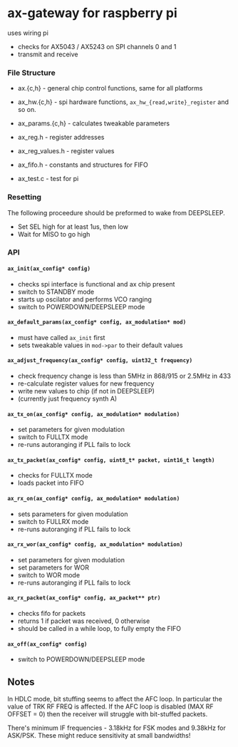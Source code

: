 # ax-gateway for raspberry pi

uses wiring pi

* checks for AX5043 / AX5243 on SPI channels 0 and 1
* transmit and receive

### File Structure

* ax.{c,h} - general chip control functions, same for all platforms
* ax_hw.{c,h} - spi hardware functions, `ax_hw_{read,write}_register`
  and so on.
* ax_params.{c,h} - calculates tweakable parameters
* ax_reg.h - register addresses
* ax_reg_values.h - register values
* ax_fifo.h - constants and structures for FIFO

* ax_test.c - test for pi

### Resetting

The following proceedure should be preformed to wake from DEEPSLEEP.

* Set SEL high for at least 1us, then low
* Wait for MISO to go high

### API

#### `ax_init(ax_config* config)`

* checks spi interface is functional and ax chip present
* switch to STANDBY mode
* starts up oscilator and performs VCO ranging
* switch to POWERDOWN/DEEPSLEEP mode

#### `ax_default_params(ax_config* config, ax_modulation* mod)`

* must have called `ax_init` first
* sets tweakable values in `mod->par` to their default values

#### `ax_adjust_frequency(ax_config* config, uint32_t frequency)`

* check frequency change is less than 5MHz in 868/915 or 2.5MHz in 433
* re-calculate register values for new frequency
* write new values to chip (if not in DEEPSLEEP)
* (currently just frequency synth A)

#### `ax_tx_on(ax_config* config, ax_modulation* modulation)`

* set parameters for given modulation
* switch to FULLTX mode
* re-runs autoranging if PLL fails to lock

#### `ax_tx_packet(ax_config* config, uint8_t* packet, uint16_t length)`

* checks for FULLTX mode
* loads packet into FIFO

#### `ax_rx_on(ax_config* config, ax_modulation* modulation)`

* sets parameters for given modulation
* switch to FULLRX mode
* re-runs autoranging if PLL fails to lock

#### `ax_rx_wor(ax_config* config, ax_modulation* modulation)`

* set parameters for given modulation
* set parameters for WOR
* switch to WOR mode
* re-runs autoranging if PLL fails to lock

#### `ax_rx_packet(ax_config* config, ax_packet** ptr)`

* checks fifo for packets
* returns 1 if packet was received, 0 otherwise
* should be called in a while loop, to fully empty the FIFO

#### `ax_off(ax_config* config)`

* switch to POWERDOWN/DEEPSLEEP mode

## Notes

In HDLC mode, bit stuffing seems to affect the AFC loop. In particular
the value of TRK RF FREQ is affected. If the AFC loop is disabled (MAX
RF OFFSET = 0) then the receiver will struggle with bit-stuffed packets.

There's minimum IF frequencies - 3.18kHz for FSK modes and 9.38kHz for
ASK/PSK. These might reduce sensitivity at small bandwidths!
